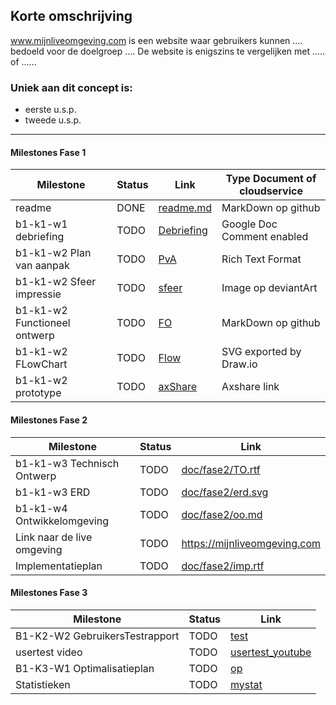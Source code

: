 ## Korte omschrijving
www.mijnliveomgeving.com is een website waar gebruikers kunnen .... bedoeld voor de doelgroep ....
De website is enigszins te vergelijken met ..... of ......

### Uniek aan dit concept is: 
 * eerste u.s.p.
 * tweede u.s.p.

---
#### Milestones Fase 1
| Milestone  | Status | Link | Type Document of cloudservice |
| ------ |  ------ | ------ | ------ |
| readme                       | DONE |  [readme.md]    | MarkDown op github |
| b1-k1-w1 debriefing          | TODO | [Debriefing] | Google Doc Comment enabled |
| b1-k1-w2 Plan van aanpak     | TODO | [PvA]        | Rich Text Format |
| b1-k1-w2 Sfeer impressie     | TODO | [sfeer]      | Image op deviantArt |
| b1-k1-w2 Functioneel ontwerp | TODO | [FO]         | MarkDown op github |
| b1-k1-w2 FLowChart           | TODO | [Flow]       | SVG exported by Draw.io |
| b1-k1-w2 prototype           | TODO | [axShare]    | Axshare link |

   [readme.md]: <https://github.com/jouwgithub/readme.md>
   [Debriefing]: <https://docs.google.com/document/u/0/>
   [PvA]: <https://github.com/jouwgithub/doc/fase1/PvA.rtf>
   [sfeer]: <https://github.com/jouwgithub/doc/fase1/PvA.rtf>
   [FO]: <https://github.com/jouwgithub/doc/fase1/FO.md>
   [Flow]: <https://github.com/jouwgithub/doc/fase1/flow.svg>
   [axShare]: <http://w2d1bw.axshare.com/>

#### Milestones Fase 2
| Milestone  | Status | Link |
| ------ |  ------ | ------ |
| b1-k1-w3 Technisch Ontwerp |  TODO |  [doc/fase2/TO.rtf] |
| b1-k1-w3 ERD               |  TODO |  [doc/fase2/erd.svg] |
| b1-k1-w4 Ontwikkelomgeving |  TODO |  [doc/fase2/oo.md]|
| Link naar de live omgeving |  TODO |  <https://mijnliveomgeving.com>|
| Implementatieplan          | TODO |  [doc/fase2/imp.rtf] |

   [doc/fase2/TO.rtf]: <https://github.com/jouwgithub/doc/fase2/TO.rtf>
   [doc/fase2/erd.svg]: <https://github.com/jouwgithub/doc/fase2/erd.svg>
   [doc/fase2/oo.md]: <https://github.com/jouwgithub/doc/fase2/oo.md>
   [doc/fase2/imp.rtf]: <http://github.com/jouwgithub/doc/fase2/imp.rtf>
   
#### Milestones Fase 3
| Milestone  | Status | Link |
| ------ |  ------ | ------ |
| B1-K2-W2 GebruikersTestrapport | TODO |  [test] |
| usertest video | TODO |[usertest_youtube] |
| B1-K3-W1 Optimalisatieplan | TODO |  [op] |
| Statistieken | TODO |  [mystat]|

 [usertest_youtube]: <https://youtu.be/17WoOqgXsRM?list=PLRqwX-V7Uu6ZiZxtDDRCi6uhfTH4FilpH>
 [test]: <https://docs.google.com/spreadsheets/>
 [op]: <https://docs.google.com/spreadsheets/>
 [mystat]: <https://docs.google.com/spreadsheets/>





